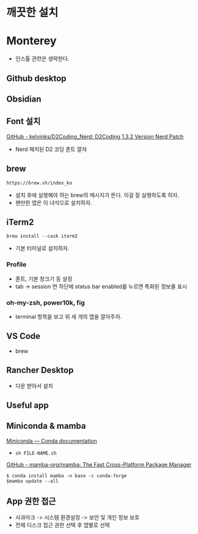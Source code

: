 # 깨끗한 설치 

# Monterey 

- 인스톨 관련은 생략한다.

## Github desktop 

## Obsidian 

## Font 설치 
[GitHub - kelvinks/D2Coding_Nerd: D2Coding 1.3.2 Version Nerd Patch](https://github.com/kelvinks/D2Coding_Nerd)
- Nerd 패치된 D2 코딩 폰트 깔자 

## brew
```
https://brew.sh/index_ko
```
- 설치 후에 실행해야 하는 brew의 메시지가 뜬다. 이걸 잘 실행하도록 하자. 
- 왠만한 앱은 이 녀석으로 설치하자. 

## iTerm2 

```
brew install --cask iterm2
```

- 기본 터미널로 설치하자. 

### Profile 
- 폰트, 기본 창크기 등 설정 
- tab -> session 먼 하단에 status bar enabled를 누르면 특화된 정보줄 표시 

### oh-my-zsh, power10k, fig 
- terminal 항목을 보고 위 세 개의 앱을 깔아주자. 

## VS Code 
- brew 

## Rancher Desktop
- 다운 받아서 설치 

## Useful app 

## Miniconda & mamba 
[Miniconda — Conda documentation](https://docs.conda.io/en/latest/miniconda.html)
- `sh FILE-NAME.sh`

[GitHub - mamba-org/mamba: The Fast Cross-Platform Package Manager](https://github.com/mamba-org/mamba)

```
$ conda install mamba -n base -c conda-forge
$mamba update --all
```

## App 권한 접근 
- 사과마크 -> 시스템 환경설정 -> 보안 및 개인 정보 보호
- 전체 디스크 접근 권한 선택 후 앱별로 선택  
